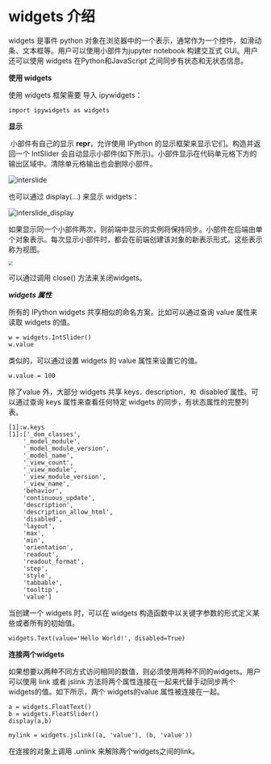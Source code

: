 # widgets 介绍

widgets 是事件 python 对象在浏览器中的一个表示，通常作为一个控件，如滑动条、文本框等。用户可以使用小部件为jupyter notebook 构建交互式 GUI。用户还可以使用 widgets 在Python和JavaScript 之间同步有状态和无状态信息。

**使用 widgets**

使用 widgets 框架需要 导入 ipywidgets：

```
import ipywidgets as widgets
```

**显示**

​        小部件有自己的显示 **repr**，允许使用 IPython 的显示框架来显示它们。构造并返回一个 IntSlider 会自动显示小部件(如下所示)。小部件显示在代码单元格下方的输出区域中。清除单元格输出也会删除小部件。

![interslide](C:\HUYU_dir\work\HEPS\Daisy\文档\picture\interslide.png)

也可以通过 display(...) 来显示 widgets：

![interslide_display](C:\HUYU_dir\work\HEPS\Daisy\文档\picture\interslide_display.png)

如果显示同一个小部件两次，则前端中显示的实例将保持同步。小部件在后端由单个对象表示。每次显示小部件时，都会在前端创建该对象的新表示形式。这些表示称为视图。

<img src="https://ipywidgets.readthedocs.io/en/latest/_images/WidgetModelView.png" style="zoom:50%;" />

可以通过调用 close() 方法来关闭widgets。

***widgets 属性***

所有的 IPython widgets 共享相似的命名方案。比如可以通过查询 value 属性来读取 widgets 的值。

```
w = widgets.IntSlider()
w.value
```

类似的，可以通过设置 widgets 的 value 属性来设置它的值。

```
w.value = 100
```

除了value 外，大部分 widgets 共享 keys`，`description`, 和 `disabled`属性。可以通过查询 keys 属性来查看任何特定 widgets 的同步，有状态属性的完整列表。

```
[1]:w.keys
[1]:['_dom_classes',
    '_model_module',
    '_model_module_version',
    '_model_name',
    '_view_count',
    '_view_module',
    '_view_module_version',
    '_view_name',
    'behavior',
    'continuous_update',
    'description',
    'description_allow_html',
    'disabled',
    'layout',
    'max',
    'min',
    'orientation',
    'readout',
    'readout_format',
    'step',
    'style',
    'tabbable',
    'tooltip',
    'value']
```

当创建一个 widgets 时，可以在 widgets 构造函数中以关键字参数的形式定义某些或者所有的初始值。

```
widgets.Text(value='Hello World!', disabled=True)
```

**连接两个widgets**

如果想要以两种不同方式访问相同的数值，则必须使用两种不同的widgets。用户可以使用 link 或者 jslink 方法将两个属性连接在一起来代替手动同步两个 widgets的值。如下所示，两个 widgets的value 属性被连接在一起。

```
a = widgets.FloatText()
b = widgets.FloatSlider()
display(a,b)

mylink = widgets.jslink((a, 'value'), (b, 'value'))
```

在连接的对象上调用 .unlink 来解除两个widgets之间的link。


